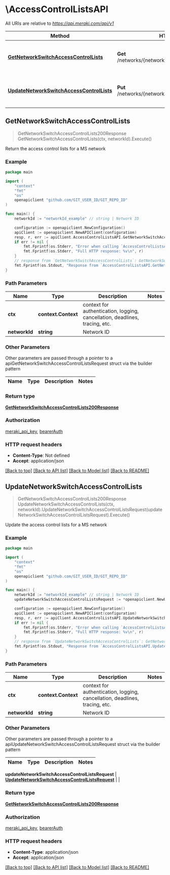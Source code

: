 # \AccessControlListsAPI

All URIs are relative to *https://api.meraki.com/api/v1*

Method | HTTP request | Description
------------- | ------------- | -------------
[**GetNetworkSwitchAccessControlLists**](AccessControlListsAPI.md#GetNetworkSwitchAccessControlLists) | **Get** /networks/{networkId}/switch/accessControlLists | Return the access control lists for a MS network
[**UpdateNetworkSwitchAccessControlLists**](AccessControlListsAPI.md#UpdateNetworkSwitchAccessControlLists) | **Put** /networks/{networkId}/switch/accessControlLists | Update the access control lists for a MS network



## GetNetworkSwitchAccessControlLists

> GetNetworkSwitchAccessControlLists200Response GetNetworkSwitchAccessControlLists(ctx, networkId).Execute()

Return the access control lists for a MS network



### Example

```go
package main

import (
	"context"
	"fmt"
	"os"
	openapiclient "github.com/GIT_USER_ID/GIT_REPO_ID"
)

func main() {
	networkId := "networkId_example" // string | Network ID

	configuration := openapiclient.NewConfiguration()
	apiClient := openapiclient.NewAPIClient(configuration)
	resp, r, err := apiClient.AccessControlListsAPI.GetNetworkSwitchAccessControlLists(context.Background(), networkId).Execute()
	if err != nil {
		fmt.Fprintf(os.Stderr, "Error when calling `AccessControlListsAPI.GetNetworkSwitchAccessControlLists``: %v\n", err)
		fmt.Fprintf(os.Stderr, "Full HTTP response: %v\n", r)
	}
	// response from `GetNetworkSwitchAccessControlLists`: GetNetworkSwitchAccessControlLists200Response
	fmt.Fprintf(os.Stdout, "Response from `AccessControlListsAPI.GetNetworkSwitchAccessControlLists`: %v\n", resp)
}
```

### Path Parameters


Name | Type | Description  | Notes
------------- | ------------- | ------------- | -------------
**ctx** | **context.Context** | context for authentication, logging, cancellation, deadlines, tracing, etc.
**networkId** | **string** | Network ID | 

### Other Parameters

Other parameters are passed through a pointer to a apiGetNetworkSwitchAccessControlListsRequest struct via the builder pattern


Name | Type | Description  | Notes
------------- | ------------- | ------------- | -------------


### Return type

[**GetNetworkSwitchAccessControlLists200Response**](GetNetworkSwitchAccessControlLists200Response.md)

### Authorization

[meraki_api_key](../README.md#meraki_api_key), [bearerAuth](../README.md#bearerAuth)

### HTTP request headers

- **Content-Type**: Not defined
- **Accept**: application/json

[[Back to top]](#) [[Back to API list]](../README.md#documentation-for-api-endpoints)
[[Back to Model list]](../README.md#documentation-for-models)
[[Back to README]](../README.md)


## UpdateNetworkSwitchAccessControlLists

> GetNetworkSwitchAccessControlLists200Response UpdateNetworkSwitchAccessControlLists(ctx, networkId).UpdateNetworkSwitchAccessControlListsRequest(updateNetworkSwitchAccessControlListsRequest).Execute()

Update the access control lists for a MS network



### Example

```go
package main

import (
	"context"
	"fmt"
	"os"
	openapiclient "github.com/GIT_USER_ID/GIT_REPO_ID"
)

func main() {
	networkId := "networkId_example" // string | Network ID
	updateNetworkSwitchAccessControlListsRequest := *openapiclient.NewUpdateNetworkSwitchAccessControlListsRequest([]openapiclient.UpdateNetworkSwitchAccessControlListsRequestRulesInner{*openapiclient.NewUpdateNetworkSwitchAccessControlListsRequestRulesInner("Policy_example", "Protocol_example", "SrcCidr_example", "DstCidr_example")}) // UpdateNetworkSwitchAccessControlListsRequest | 

	configuration := openapiclient.NewConfiguration()
	apiClient := openapiclient.NewAPIClient(configuration)
	resp, r, err := apiClient.AccessControlListsAPI.UpdateNetworkSwitchAccessControlLists(context.Background(), networkId).UpdateNetworkSwitchAccessControlListsRequest(updateNetworkSwitchAccessControlListsRequest).Execute()
	if err != nil {
		fmt.Fprintf(os.Stderr, "Error when calling `AccessControlListsAPI.UpdateNetworkSwitchAccessControlLists``: %v\n", err)
		fmt.Fprintf(os.Stderr, "Full HTTP response: %v\n", r)
	}
	// response from `UpdateNetworkSwitchAccessControlLists`: GetNetworkSwitchAccessControlLists200Response
	fmt.Fprintf(os.Stdout, "Response from `AccessControlListsAPI.UpdateNetworkSwitchAccessControlLists`: %v\n", resp)
}
```

### Path Parameters


Name | Type | Description  | Notes
------------- | ------------- | ------------- | -------------
**ctx** | **context.Context** | context for authentication, logging, cancellation, deadlines, tracing, etc.
**networkId** | **string** | Network ID | 

### Other Parameters

Other parameters are passed through a pointer to a apiUpdateNetworkSwitchAccessControlListsRequest struct via the builder pattern


Name | Type | Description  | Notes
------------- | ------------- | ------------- | -------------

 **updateNetworkSwitchAccessControlListsRequest** | [**UpdateNetworkSwitchAccessControlListsRequest**](UpdateNetworkSwitchAccessControlListsRequest.md) |  | 

### Return type

[**GetNetworkSwitchAccessControlLists200Response**](GetNetworkSwitchAccessControlLists200Response.md)

### Authorization

[meraki_api_key](../README.md#meraki_api_key), [bearerAuth](../README.md#bearerAuth)

### HTTP request headers

- **Content-Type**: application/json
- **Accept**: application/json

[[Back to top]](#) [[Back to API list]](../README.md#documentation-for-api-endpoints)
[[Back to Model list]](../README.md#documentation-for-models)
[[Back to README]](../README.md)

